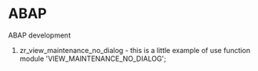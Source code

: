 # ABAP
ABAP development

1. zr_view_maintenance_no_dialog - this is a little example of use function module 'VIEW_MAINTENANCE_NO_DIALOG';
